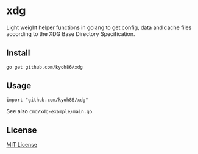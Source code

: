 # xdg

Light weight helper functions in golang to get config, data and cache files according to the XDG Base Directory Specification.

## Install

```
go get github.com/kyoh86/xdg
```

## Usage

```
import "github.com/kyoh86/xdg"
```

See also `cmd/xdg-example/main.go`.

## License

[MIT License](http://www.opensource.org/licenses/MIT)
